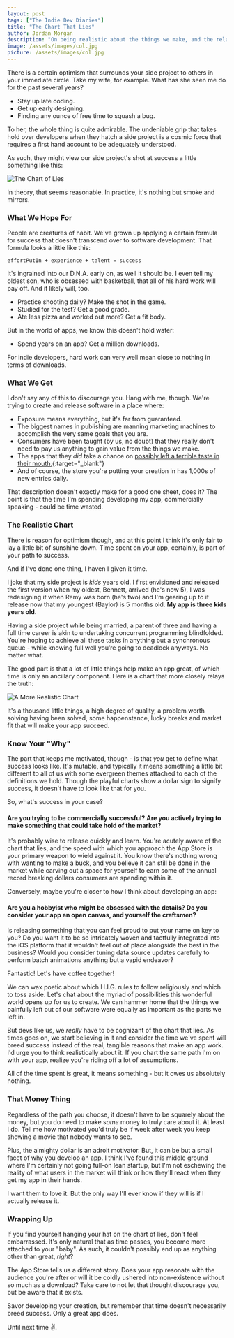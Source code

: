 ```yaml
---
layout: post
tags: ["The Indie Dev Diaries"]
title: "The Chart That Lies"
author: Jordan Morgan
description: "On being realistic about the things we make, and the relationship that times has with them."
image: /assets/images/col.jpg
picture: /assets/images/col.jpg
---
```


There is a certain optimism that surrounds your side project to others in your immediate circle. Take my wife, for example. What has she seen me do for the past several years?

- Stay up late coding. 
- Get up early designing. 
- Finding any ounce of free time to squash a bug.

To her, the whole thing is quite admirable. The undeniable grip that takes hold over developers when they hatch a side project is a cosmic force that requires a first hand account to be adequately understood.

As such, they might view our side project's shot at success a little something like this:

![The Chart of Lies](../assets/images/col.jpg)

In theory, that seems reasonable. In practice, it's nothing but smoke and mirrors. 

### What We Hope For
People are creatures of habit. We've grown up applying a certain formula for success that doesn't transcend over to software development. That formula looks a little like this:

`effortPutIn + experience + talent = success`

It's ingrained into our D.N.A. early on, as well it should be. I even tell my oldest son, who is obsessed with basketball, that all of his hard work will pay off. And it likely will, too.

- Practice shooting daily? Make the shot in the game.
- Studied for the test? Get a good grade.
- Ate less pizza and worked out more? Get a fit body.

But in the world of apps, we know this doesn't hold water:

- Spend years on an app? Get a million downloads.

For indie developers, hard work can very well mean close to nothing in terms of downloads.

### What We Get
I don't say any of this to discourage you. Hang with me, though. We're trying to create and release software in a place where:

- Exposure means everything, but it's far from guaranteed.
- The biggest names in publishing are manning marketing machines to accomplish the very same goals that you are.
- Consumers have been taught (by us, no doubt) that they really don't need to pay us anything to gain value from the things we make.
- The apps that they _did_ take a chance on [possibly left a terrible taste in their mouth.](https://techcrunch.com/2018/10/15/sneaky-subscriptions-are-plaguing-the-app-store/){:target="_blank"}
- And of course, the store you're putting your creation in has 1,000s of new entries daily.

That description doesn't exactly make for a good one sheet, does it? The point is that the time I'm spending developing my app, commercially speaking - could be time wasted.

### The Realistic Chart
There is reason for optimism though, and at this point I think it's only fair to lay a little bit of sunshine down. Time spent on your app, certainly, is part of your path to success. 

And if I've done one thing, I haven I given it time. 

I joke that my side project is _kids_ years old. I first envisioned and released the first version when my oldest, Bennett, arrived (he's now 5), I was redesigning it when Remy was born (he's two) and I'm gearing up to it release now that my youngest (Baylor) is 5 months old. **My app is three kids years old.**

Having a side project while being married, a parent of three and having a full time career is akin to undertaking concurrent programming blindfolded. You're hoping to achieve all these tasks in anything but a synchronous queue - while knowing full well you’re going to deadlock anyways. No matter what. 

The good part is that a lot of little things help make an app great, of which time is only an ancillary component. Here is a chart that more closely relays the truth:

![A More Realistic Chart](../assets/images/cot.jpg)

It's a thousand little things, a high degree of quality, a problem worth solving having been solved, some happenstance, lucky breaks and market fit that will make your app succeed. 

### Know Your "Why"
The part that keeps me motivated, though - is that _you_ get to define what success looks like. It's mutable, and typically it means something a little bit different to all of us with some evergreen themes attached to each of the definitions we hold. Though the playful charts show a dollar sign to signify success, it doesn't have to look like that for you.

So, what's success in your case?

#### Are you trying to be commercially successful? Are you actively trying to make something that could take hold of the market?

It's probably wise to release quickly and learn. You're acutely aware of the chart that lies, and the speed with which you approach the App Store is your primary weapon to wield against it. You know there's nothing wrong with wanting to make a buck, and you believe it can still be done in the market while carving out a space for yourself to earn some of the annual record breaking dollars consumers are spending within it.

Conversely, maybe you're closer to how I think about developing an app:

#### Are you a hobbyist who might be obsessed with the details? Do you consider your app an open canvas, and yourself the craftsmen?

Is releasing something that you can feel proud to put your name on key to you? Do you want it to be so intricately woven and tactfully integrated into the iOS platform that it wouldn't feel out of place alongside the best in the business? Would you consider tuning data source updates carefully to perform batch animations anything but a vapid endeavor?

Fantastic! Let's have coffee together! 

We can wax poetic about which H.I.G. rules to follow religiously and which to toss aside. Let's chat about the myriad of possibilities this wonderful world opens up for us to create. We can hammer home that the things we painfully left out of our software were equally as important as the parts we left in.

But devs like us, we _really_ have to be cognizant of the chart that lies. As times goes on, we start believing in it and consider the time we've spent will breed success instead of the real, tangible reasons that make an app work. I'd urge you to think realistically about it. If you chart the same path I'm on with your app, realize you're riding off a lot of assumptions. 

All of the time spent is great, it means something - but it owes us absolutely nothing. 

### That Money Thing
Regardless of the path you choose, it doesn't have to be squarely about the money, but you do need to make _some_ money to truly care about it. At least I do. Tell me how motivated you'd truly be if week after week you keep showing a movie that nobody wants to see.

Plus, the almighty dollar is an adroit motivator. But, it can be but a small facet of why you develop an app. I think I've found this middle ground where I'm certainly not going full-on lean startup, but I'm not eschewing the reality of what users in the market will think or how they'll react when they get my app in their hands. 

I want them to love it. But the only way I'll ever know if they will is if I actually release it.


### Wrapping Up
If you find yourself hanging your hat on the chart of lies, don't feel embarrassed. It's only natural that as time passes, you become more attached to your "baby". As such, it couldn't possibly end up as anything other than great, _right_?

The App Store tells us a different story. Does your app resonate with the audience you're after or will it be coldly ushered into non-existence without so much as a download? Take care to not let that thought discourage you, but be aware that it exists.

Savor developing your creation, but remember that time doesn't necessarily breed success. Only a great app does.

Until next time ✌️.

